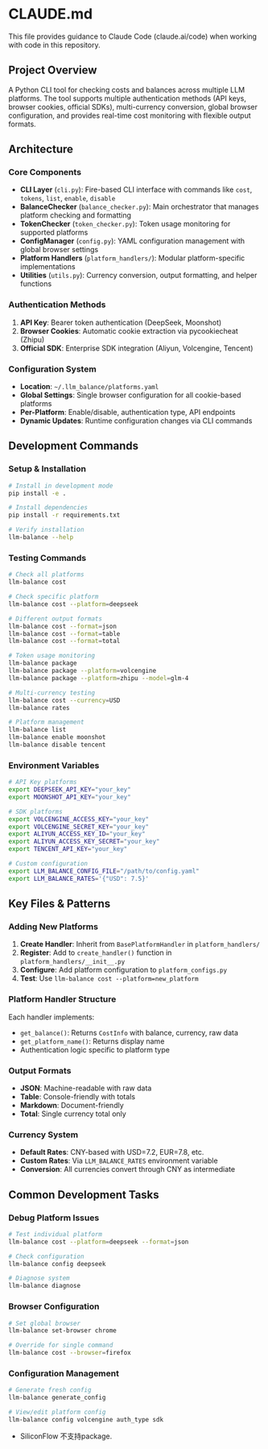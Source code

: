 # CLAUDE.md

This file provides guidance to Claude Code (claude.ai/code) when working with code in this repository.

## Project Overview

A Python CLI tool for checking costs and balances across multiple LLM platforms. The tool supports multiple authentication methods (API keys, browser cookies, official SDKs), multi-currency conversion, global browser configuration, and provides real-time cost monitoring with flexible output formats.

## Architecture

### Core Components

- **CLI Layer** (`cli.py`): Fire-based CLI interface with commands like `cost`, `tokens`, `list`, `enable`, `disable`
- **BalanceChecker** (`balance_checker.py`): Main orchestrator that manages platform checking and formatting
- **TokenChecker** (`token_checker.py`): Token usage monitoring for supported platforms
- **ConfigManager** (`config.py`): YAML configuration management with global browser settings
- **Platform Handlers** (`platform_handlers/`): Modular platform-specific implementations
- **Utilities** (`utils.py`): Currency conversion, output formatting, and helper functions

### Authentication Methods

1. **API Key**: Bearer token authentication (DeepSeek, Moonshot)
2. **Browser Cookies**: Automatic cookie extraction via pycookiecheat (Zhipu)
3. **Official SDK**: Enterprise SDK integration (Aliyun, Volcengine, Tencent)

### Configuration System

- **Location**: `~/.llm_balance/platforms.yaml`
- **Global Settings**: Single browser configuration for all cookie-based platforms
- **Per-Platform**: Enable/disable, authentication type, API endpoints
- **Dynamic Updates**: Runtime configuration changes via CLI commands

## Development Commands

### Setup & Installation
```bash
# Install in development mode
pip install -e .

# Install dependencies
pip install -r requirements.txt

# Verify installation
llm-balance --help
```

### Testing Commands
```bash
# Check all platforms
llm-balance cost

# Check specific platform
llm-balance cost --platform=deepseek

# Different output formats
llm-balance cost --format=json
llm-balance cost --format=table
llm-balance cost --format=total

# Token usage monitoring
llm-balance package
llm-balance package --platform=volcengine
llm-balance package --platform=zhipu --model=glm-4

# Multi-currency testing
llm-balance cost --currency=USD
llm-balance rates

# Platform management
llm-balance list
llm-balance enable moonshot
llm-balance disable tencent
```

### Environment Variables
```bash
# API Key platforms
export DEEPSEEK_API_KEY="your_key"
export MOONSHOT_API_KEY="your_key"

# SDK platforms
export VOLCENGINE_ACCESS_KEY="your_key"
export VOLCENGINE_SECRET_KEY="your_key"
export ALIYUN_ACCESS_KEY_ID="your_key"
export ALIYUN_ACCESS_KEY_SECRET="your_key"
export TENCENT_API_KEY="your_key"

# Custom configuration
export LLM_BALANCE_CONFIG_FILE="/path/to/config.yaml"
export LLM_BALANCE_RATES='{"USD": 7.5}'
```

## Key Files & Patterns

### Adding New Platforms

1. **Create Handler**: Inherit from `BasePlatformHandler` in `platform_handlers/`
2. **Register**: Add to `create_handler()` function in `platform_handlers/__init__.py`
3. **Configure**: Add platform configuration to `platform_configs.py`
4. **Test**: Use `llm-balance cost --platform=new_platform`

### Platform Handler Structure

Each handler implements:
- `get_balance()`: Returns `CostInfo` with balance, currency, raw data
- `get_platform_name()`: Returns display name
- Authentication logic specific to platform type

### Output Formats

- **JSON**: Machine-readable with raw data
- **Table**: Console-friendly with totals
- **Markdown**: Document-friendly
- **Total**: Single currency total only

### Currency System

- **Default Rates**: CNY-based with USD=7.2, EUR=7.8, etc.
- **Custom Rates**: Via `LLM_BALANCE_RATES` environment variable
- **Conversion**: All currencies convert through CNY as intermediate

## Common Development Tasks

### Debug Platform Issues
```bash
# Test individual platform
llm-balance cost --platform=deepseek --format=json

# Check configuration
llm-balance config deepseek

# Diagnose system
llm-balance diagnose
```

### Browser Configuration
```bash
# Set global browser
llm-balance set-browser chrome

# Override for single command
llm-balance cost --browser=firefox
```

### Configuration Management
```bash
# Generate fresh config
llm-balance generate_config

# View/edit platform config
llm-balance config volcengine auth_type sdk
```
- SiliconFlow 不支持package.